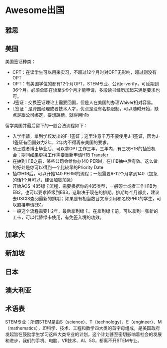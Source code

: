 # Awesome出国

## 雅思

## 美国

美国签证种类：

- CPT：在读学生可以用来实习，不超过12个月时对OPT无影响，超过则没有OPT
- OPT：有美国学位的都有12个月OPT，STEM专业、公司e-verify，可延期到36个月。必须全职在读至少9个月才能申请，多段读书经历加起来满足要求也可。
- J签证：交换签证理论上需要回国，但是人在美国的办理Waiver相对容易。
- L签证：是跨国经理或者技术人才，优点是没有名额限制，可以随时开始，缺点是跟公司绑定，要想跳槽，就得用h1b

留学美国并最后留下的一般合法流程如下：

- 入学申请，拿到学校发出的F-1签证；这里注意千万不要使用J-1签证，因为J-1签证有回国效力2年，2年内不得再来美国的要求。
- 硕士或者博士毕业后，可以拿OPT工作三年，三年内，有三次H1B的抽签机会；期间如果更换工作需要重新申请H1B Transfer
- 在抽到H1B之前，某些公司会给你办140 PERM，在H1B抽中后有效。这么做的好处是你可以得到一个比较早的Priority Date
- 抽中H1B后，可以开始140 PERM的流程；一般需要6-12个月拿到140（加急的话1个月可以，建议加钱加急）
- 开始AOS I485绿卡流程，需要根据你的485类型，一般硕士或者工作H1B为EB2，也可以要求降级到EB3，这取决于现在的排期。排期每个月都变，建议去USCIS查阅最新的排期；如果是有相当数目文章引用和名校PHD的学生，可以直接申请EB1。
- 一般这个流程需要1-2年，最后拿到绿卡。在拿到绿卡前，可以拿到一张新的工卡，可以代替绿卡使用，有免签入境的功效。

## 加拿大

## 新加坡

## 日本

## 澳大利亚

## 术语表

STEM专业：所谓STEM是由S（science）、T（technology）、E（engineer）、M（mathematics），即科学、技术、工程和数学四大类的首字母组成，是美国政府发起旨在鼓励学生学习这四大类专业的计划，这个计划甚至密切影响着社会的发展和进步，我们的手机、电脑、VR技术、AI、5G，都离不开STEM专业。
